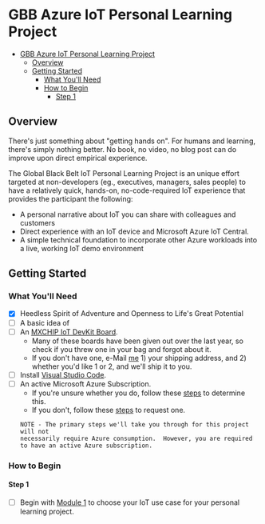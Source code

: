 # GBB Azure IoT Personal Learning Project

- [GBB Azure IoT Personal Learning Project](#gbb-azure-iot-personal-learning-project)
    - [Overview](#overview)
    - [Getting Started](#getting-started)
        - [What You'll Need](#what-youll-need)
        - [How to Begin](#how-to-begin)
            - [Step 1](#step-1)

## Overview

There's just something about "getting hands on".  For humans and learning, there's simply nothing better.  No book, no video, no blog post
can do improve upon direct empirical experience.

The Global Black Belt IoT Personal Learning Project is an unique effort targeted at non-developers (eg., executives, managers, sales people) to have a relatively quick, hands-on, no-code-required IoT experience that provides the participant the following:

- A personal narrative about IoT you can share with colleagues and customers
- Direct experience with an IoT device and Microsoft Azure IoT Central.
- A simple technical foundation to incorporate other Azure workloads into a live, working IoT demo environment

## Getting Started

### What You'll Need

- [x] Heedless Spirit of Adventure and Openness to Life's Great Potential
- [ ] A basic idea of 
- [ ] An [MXCHIP IoT DevKit Board](http://mxchip.com/az3166).
    - Many of these boards have been given out over the last year, so check if you threw one in your bag and forgot about it.
    - If you don't have one, e-Mail [me](mailto:jbennett@microsoft.com) 1) your shipping address, and 2) whether you'd like 1 or 2, and we'll ship it to you.
- [ ] Install [Visual Studio Code](https://code.visualstudio.com/).
- [ ] An active Microsoft Azure Subscription.
    - If you're unsure whether you do, follow these [steps](/src/check-for-azure-subscription/readme.MD) to determine this.
    - If you don't, follow these [steps]() to request one.
    ```text
    NOTE - The primary steps we'll take you through for this project will not 
    necessarily require Azure consumption.  However, you are required
    to have an active Azure subscription.
    ```

### How to Begin

#### Step 1

- [ ] Begin with [Module 1](/Module%201-%201%20-%20-%20Choosing%20your%20Use%20Case/readme.MD) to choose your IoT use case for your personal learning project.